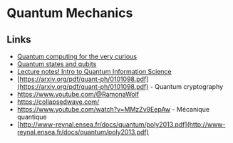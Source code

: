 # Quantum Mechanics

## Links

- [Quantum computing for the very curious](https://quantum.country/qcvc)
- [Quantum states and qubits](https://learn.qiskit.org/course/ch-states/introduction)
- [Lecture notes! Intro to Quantum Information Science](https://scottaaronson.blog/?p=3943)
- [https://arxiv.org/pdf/quant-ph/0101098.pdf](https://arxiv.org/pdf/quant-ph/0101098.pdf) - Quantum cryptography
- <https://www.youtube.com/@RamonaWolf>
- <https://collapsedwave.com/>
- <https://www.youtube.com/watch?v=MMzZv9EepAw> - Mécanique quantique
- [http://www-reynal.ensea.fr/docs/quantum/poly2013.pdf](http://www-reynal.ensea.fr/docs/quantum/poly2013.pdf)
